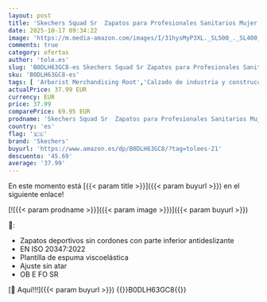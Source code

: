 ```yaml
---
layout: post
title: 'Skechers Squad Sr  Zapatos para Profesionales Sanitarios Mujer  Taupe Flat Knit  39.5 EU'
date: 2025-10-17 09:34:22
image: 'https://m.media-amazon.com/images/I/31hysMyP3XL._SL500_._SL400_.jpg'
comments: true
category: ofertas
author: 'tole.es'
slug: 'B0DLH63GC8-es Skechers Squad Sr Zapatos para Profesionales Sanitarios...'
sku: 'B0DLH63GC8-es'
tags: [ 'Arborist Merchandising Root','Calzado de industria y construcción para mujer','Calzado de trabajo para mujer','Moda','Moda Mujer','Self Service','Special Features Stores','Tienda Skechers','Zapatos de industria y construcción para mujer','Zapatos para mujer','c8538d25-3af9-48d3-aeff-5f3ce5572a36_0','c8538d25-3af9-48d3-aeff-5f3ce5572a36_1','skechers','zapatos','🇪🇸', ]
actualPrice: 37.99 EUR
currency: EUR
price: 37.99
comparePrice: 69.95 EUR
prodname: 'Skechers Squad Sr  Zapatos para Profesionales Sanitarios Mujer  Taupe Flat Knit  39.5 EU'
country: 'es'
flag: '🇪🇸'
brand: 'Skechers'
buyurl: 'https://www.amazon.es/dp/B0DLH63GC8/?tag=tolees-21'
descuento: '45.69'
average: '37.99'
---
```


En este momento está [{{< param title >}}]({{< param buyurl >}}) en el siguiente enlace!

[![{{< param prodname >}}]({{< param image >}})]({{< param buyurl >}})

🔎:

- Zapatos deportivos sin cordones con parte inferior antideslizante
- EN ISO 20347:2022
- Plantilla de espuma viscoelástica
- Ajuste sin atar
- OB E FO SR

[🛒 Aquí!!!]({{< param buyurl >}})
{{<world>}}B0DLH63GC8{{</world>}}

